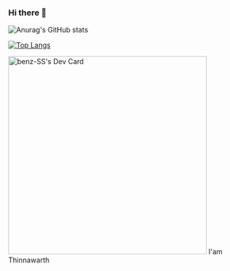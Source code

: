 ### Hi there 👋
![Anurag's GitHub stats](https://github-readme-stats.vercel.app/api?username=benzdeus&count_private=true)


[![Top Langs](https://github-readme-stats.vercel.app/api/top-langs/?username=benzdeus&langs_count=8)](https://github.com/anuraghazra/github-readme-stats)


<a href="https://app.daily.dev/bezblue"><img src="https://api.daily.dev/devcards/ff973cac2e50435187f07bd235704989.png?r=6fy" width="400" alt="benz-SS's Dev Card"/></a>
 I'am Thinnawarth
